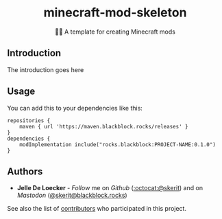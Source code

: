 <h1 align="center">
  <b>minecraft-mod-skeleton</b>
</h1>
<div align="center">
  👷🏼 A template for creating Minecraft mods
</div>

## Introduction

The introduction goes here

## Usage

You can add this to your dependencies like this:

```
repositories {
	maven { url 'https://maven.blackblock.rocks/releases' }
}
dependencies {
	modImplementation include("rocks.blackblock:PROJECT-NAME:0.1.0")
}
```

## Authors
- **Jelle De Loecker** -  *Follow* me on *Github* ([:octocat:@skerit](https://github.com/skerit)) and on  *Mastodon* ([@skerit@blackblock.rocks](https://mastodon.blackblock.rocks/@skerit))

See also the list of [contributors](https://github.com/blackblock-rocks/minecraft-mod-skeleton/contributors) who participated in this project.